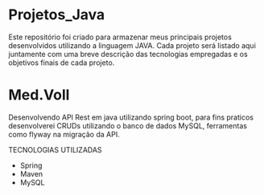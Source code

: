 # Projetos_Java 
Este repositório foi criado para armazenar meus principais projetos desenvolvidos utilizando a linguagem JAVA. Cada projeto será listado aqui juntamente com uma breve descrição das tecnologias empregadas e os objetivos finais de cada projeto.

# Med.Voll
Desenvolvendo API Rest em java utilizando spring boot, para fins praticos desenvolverei CRUDs utilizando o banco de dados MySQL, ferramentas como flyway na migração da API.

TECNOLOGIAS UTILIZADAS
- Spring
- Maven
- MySQL





